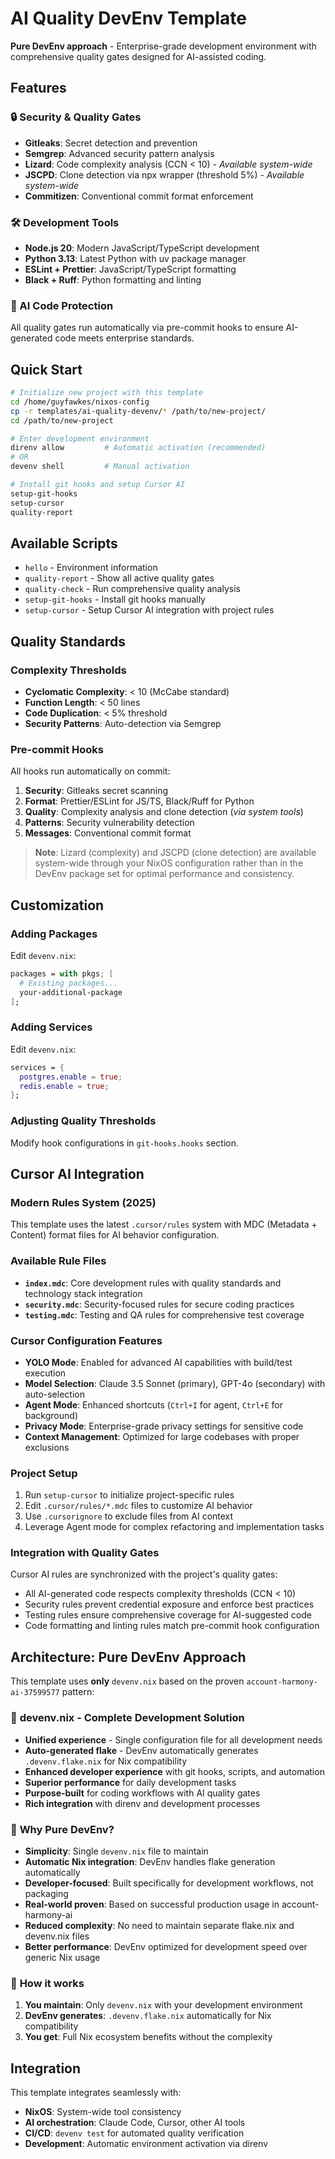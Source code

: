 # AI Quality DevEnv Template

**Pure DevEnv approach** - Enterprise-grade development environment with comprehensive quality gates designed for AI-assisted coding.

## Features

### 🔒 Security & Quality Gates
- **Gitleaks**: Secret detection and prevention
- **Semgrep**: Advanced security pattern analysis
- **Lizard**: Code complexity analysis (CCN < 10) - *Available system-wide*
- **JSCPD**: Clone detection via npx wrapper (threshold 5%) - *Available system-wide*
- **Commitizen**: Conventional commit format enforcement

### 🛠️ Development Tools
- **Node.js 20**: Modern JavaScript/TypeScript development
- **Python 3.13**: Latest Python with uv package manager
- **ESLint + Prettier**: JavaScript/TypeScript formatting
- **Black + Ruff**: Python formatting and linting

### 🤖 AI Code Protection
All quality gates run automatically via pre-commit hooks to ensure AI-generated code meets enterprise standards.

## Quick Start

```bash
# Initialize new project with this template
cd /home/guyfawkes/nixos-config
cp -r templates/ai-quality-devenv/* /path/to/new-project/
cd /path/to/new-project

# Enter development environment
direnv allow         # Automatic activation (recommended)
# OR
devenv shell         # Manual activation

# Install git hooks and setup Cursor AI
setup-git-hooks
setup-cursor
quality-report
```

## Available Scripts

- `hello` - Environment information
- `quality-report` - Show all active quality gates
- `quality-check` - Run comprehensive quality analysis
- `setup-git-hooks` - Install git hooks manually
- `setup-cursor` - Setup Cursor AI integration with project rules

## Quality Standards

### Complexity Thresholds
- **Cyclomatic Complexity**: < 10 (McCabe standard)
- **Function Length**: < 50 lines
- **Code Duplication**: < 5% threshold
- **Security Patterns**: Auto-detection via Semgrep

### Pre-commit Hooks
All hooks run automatically on commit:
1. **Security**: Gitleaks secret scanning
2. **Format**: Prettier/ESLint for JS/TS, Black/Ruff for Python
3. **Quality**: Complexity analysis and clone detection (*via system tools*)
4. **Patterns**: Security vulnerability detection
5. **Messages**: Conventional commit format

> **Note**: Lizard (complexity) and JSCPD (clone detection) are available system-wide through your NixOS configuration rather than in the DevEnv package set for optimal performance and consistency.

## Customization

### Adding Packages
Edit `devenv.nix`:
```nix
packages = with pkgs; [
  # Existing packages...
  your-additional-package
];
```

### Adding Services
Edit `devenv.nix`:
```nix
services = {
  postgres.enable = true;
  redis.enable = true;
};
```

### Adjusting Quality Thresholds
Modify hook configurations in `git-hooks.hooks` section.

## Cursor AI Integration

### Modern Rules System (2025)
This template uses the latest `.cursor/rules` system with MDC (Metadata + Content) format files for AI behavior configuration.

### Available Rule Files
- **`index.mdc`**: Core development rules with quality standards and technology stack integration
- **`security.mdc`**: Security-focused rules for secure coding practices
- **`testing.mdc`**: Testing and QA rules for comprehensive test coverage

### Cursor Configuration Features
- **YOLO Mode**: Enabled for advanced AI capabilities with build/test execution
- **Model Selection**: Claude 3.5 Sonnet (primary), GPT-4o (secondary) with auto-selection
- **Agent Mode**: Enhanced shortcuts (`Ctrl+I` for agent, `Ctrl+E` for background)
- **Privacy Mode**: Enterprise-grade privacy settings for sensitive code
- **Context Management**: Optimized for large codebases with proper exclusions

### Project Setup
1. Run `setup-cursor` to initialize project-specific rules
2. Edit `.cursor/rules/*.mdc` files to customize AI behavior
3. Use `.cursorignore` to exclude files from AI context
4. Leverage Agent mode for complex refactoring and implementation tasks

### Integration with Quality Gates
Cursor AI rules are synchronized with the project's quality gates:
- All AI-generated code respects complexity thresholds (CCN < 10)
- Security rules prevent credential exposure and enforce best practices
- Testing rules ensure comprehensive coverage for AI-suggested code
- Code formatting and linting rules match pre-commit hook configuration

## Architecture: Pure DevEnv Approach

This template uses **only** `devenv.nix` based on the proven `account-harmony-ai-37599577` pattern:

### 🔧 **devenv.nix** - Complete Development Solution
- **Unified experience** - Single configuration file for all development needs
- **Auto-generated flake** - DevEnv automatically generates `.devenv.flake.nix` for Nix compatibility
- **Enhanced developer experience** with git hooks, scripts, and automation
- **Superior performance** for daily development tasks
- **Purpose-built** for coding workflows with AI quality gates
- **Rich integration** with direnv and development processes

### 🎯 **Why Pure DevEnv?**
- **Simplicity**: Single `devenv.nix` file to maintain
- **Automatic Nix integration**: DevEnv handles flake generation automatically
- **Developer-focused**: Built specifically for development workflows, not packaging
- **Real-world proven**: Based on successful production usage in account-harmony-ai
- **Reduced complexity**: No need to maintain separate flake.nix and devenv.nix files
- **Better performance**: DevEnv optimized for development speed over generic Nix usage

### 🔄 **How it works**
1. **You maintain**: Only `devenv.nix` with your development environment
2. **DevEnv generates**: `.devenv.flake.nix` automatically for Nix compatibility
3. **You get**: Full Nix ecosystem benefits without the complexity

## Integration

This template integrates seamlessly with:
- **NixOS**: System-wide tool consistency
- **AI orchestration**: Claude Code, Cursor, other AI tools
- **CI/CD**: `devenv test` for automated quality verification
- **Development**: Automatic environment activation via direnv